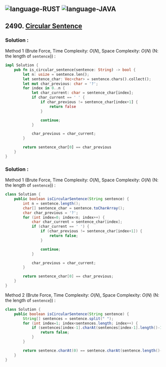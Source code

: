 ![language-RUST](https://img.shields.io/badge/RUST-8d4004?style=for-the-badge&logo=RUST)
![language-JAVA](https://img.shields.io/badge/Java-ED8B00?style=for-the-badge&logo=openjdk)
---

## 2490. [Circular Sentence](https://leetcode.com/problems/circular-sentence)

### Solution :

Method 1 (Brute Force, Time Complexity: $O(N)$, Space Complexity: $O(N)$ (N: the length of `sentence`)) :
```Rust
impl Solution {
    pub fn is_circular_sentence(sentence: String) -> bool {
        let n: usize = sentence.len();
        let sentence_char: Vec<char> = sentence.chars().collect();
        let mut char_previous: char = '?';
        for index in 0..n {
            let char_current: char = sentence_char[index];
            if char_current == ' ' {
                if char_previous != sentence_char[index+1] {
                    return false
                }

                continue;
            }

            char_previous = char_current;
        }

        return sentence_char[0] == char_previous
    }
}
```

### Solution :

Method 1 (Brute Force, Time Complexity: $O(N)$, Space Complexity: $O(N)$ (N: the length of `sentence`)) :
```java
class Solution {
    public boolean isCircularSentence(String sentence) {
        int n = sentence.length();
        char[] sentence_char = sentence.toCharArray();
        char char_previous = '?';
        for (int index=0; index<n; index++) {
            char char_current = sentence_char[index];
            if (char_current == ' ') {
                if (char_previous != sentence_char[index+1]) {
                    return false;
                }

                continue;
            }

            char_previous = char_current;
        }

        return sentence_char[0] == char_previous;
    }
}
```

Method 2 (Brute Force, Time Complexity: $O(N)$, Space Complexity: $O(N)$ (N: the length of `sentence`)) :
```java
class Solution {
    public boolean isCircularSentence(String sentence) {
        String[] sentences = sentence.split(" ");
        for (int index=1; index<sentences.length; index++) {
            if (sentences[index-1].charAt(sentences[index-1].length()-1) != sentences[index].charAt(0)) {
                return false;
            }
        }

        return sentence.charAt(0) == sentence.charAt(sentence.length()-1);
    }
}
```
